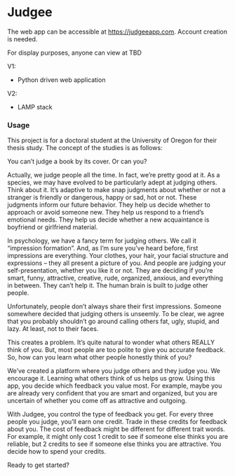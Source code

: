 # Judgee 
The web app can be accessible at https://judgeeapp.com. Account creation is needed.

For display purposes, anyone can view at TBD

V1:
- Python driven web application

V2:
- LAMP stack

### Usage

This project is for a doctoral student at the University of Oregon for their thesis study.
The concept of the studies is as follows:


You can’t judge a book by its cover. Or can you?


Actually, we judge people all the time. In fact, we’re pretty good at it. As a species, we may have evolved to be particularly adept at judging others. Think about it. It’s adaptive to make snap judgments about whether or not a stranger is friendly or dangerous, happy or sad, hot or not. These judgments inform our future behavior. They help us decide whether to approach or avoid someone new. They help us respond to a friend’s emotional needs. They help us decide whether a new acquaintance is boyfriend or girlfriend material.

In psychology, we have a fancy term for judging others. We call it “impression formation”. And, as I’m sure you’ve heard before, first impressions are everything. Your clothes, your hair, your facial structure and expressions – they all present a picture of you. And people are judging your self-presentation, whether you like it or not. They are deciding if you’re smart, funny, attractive, creative, rude, organized, anxious, and everything in between. They can’t help it. The human brain is built to judge other people.

Unfortunately, people don’t always share their first impressions. Someone somewhere decided that judging others is unseemly. To be clear, we agree that you probably shouldn’t go around calling others fat, ugly, stupid, and lazy. At least, not to their faces.

This creates a problem. It’s quite natural to wonder what others REALLY think of you. But, most people are too polite to give you accurate feedback. So, how can you learn what other people honestly think of you?

We’ve created a platform where you judge others and they judge you. We encourage it. Learning what others think of us helps us grow. Using this app, you decide which feedback you value most. For example, maybe you are already very confident that you are smart and organized, but you are uncertain of whether you come off as attractive and outgoing.

With Judgee, you control the type of feedback you get. For every three people you judge, you’ll earn one credit. Trade in these credits for feedback about you. The cost of feedback might be different for different trait words. For example, it might only cost 1 credit to see if someone else thinks you are reliable, but 2 credits to see if someone else thinks you are attractive. You decide how to spend your credits.

Ready to get started?



